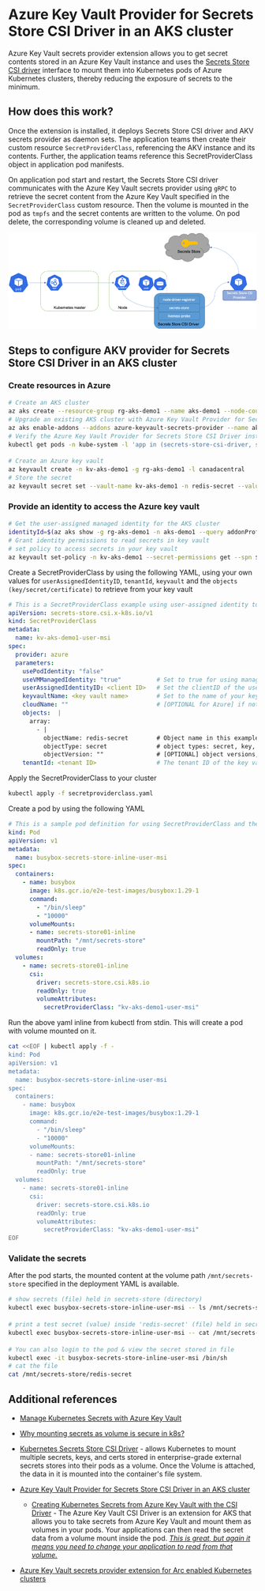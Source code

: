 # Azure Key Vault Provider for Secrets Store CSI Driver in an AKS cluster

Azure Key Vault secrets provider extension allows you to get secret contents stored in an Azure Key Vault instance and uses the [Secrets Store CSI driver](https://github.com/kubernetes-sigs/secrets-store-csi-driver) interface to mount them into Kubernetes pods of Azure Kubernetes clusters, thereby reducing the exposure of secrets to the minimum. 

## How does this work?
Once the extension is installed, it deploys Secrets Store CSI driver and AKV secrets provider as daemon sets. The application teams then create their custom resource `SecretProviderClass`, referencing the AKV instance and its contents. Further, the application teams reference this SecretProviderClass object in application pod manifests. 

On application pod start and restart, the Secrets Store CSI driver communicates with the Azure Key Vault secrets provider using `gRPC` to retrieve the secret content from the Azure Key Vault specified in the `SecretProviderClass` custom resource. Then the volume is mounted in the pod as `tmpfs` and the secret contents are written to the volume. On pod delete, the corresponding volume is cleaned up and deleted.

![alt txt](/images/CSI-driver-Interface.png)

## Steps to configure AKV provider for Secrets Store CSI Driver in an AKS cluster
### Create resources in Azure
```bash
# Create an AKS cluster
az aks create --resource-group rg-aks-demo1 --name aks-demo1 --node-count 1 --generate-ssh-keys --verbose
# Upgrade an existing AKS cluster with Azure Key Vault Provider for Secrets Store CSI Driver support
az aks enable-addons --addons azure-keyvault-secrets-provider --name aks-demo1 --resource-group rg-aks-demo1
# Verify the Azure Key Vault Provider for Secrets Store CSI Driver installation
kubectl get pods -n kube-system -l 'app in (secrets-store-csi-driver, secrets-store-provider-azure)'

# Create an Azure key vault
az keyvault create -n kv-aks-demo1 -g rg-aks-demo1 -l canadacentral
# Store the secret
az keyvault secret set --vault-name kv-aks-demo1 -n redis-secret --value tC2EcVJf9sdsfVQbZpK8Rzu7UC4bUNtBOAzCaFjRSMs=
```

### Provide an identity to access the Azure key vault
```bash
# Get the user-assigned managed identity for the AKS cluster
identityId=$(az aks show -g rg-aks-demo1 -n aks-demo1 --query addonProfiles.azureKeyvaultSecretsProvider.identity.clientId -o tsv)
# Grant identity permissions to read secrets in key vault
# set policy to access secrets in your key vault
az keyvault set-policy -n kv-aks-demo1 --secret-permissions get --spn $identityId
```
Create a SecretProviderClass by using the following YAML, using your own values for `userAssignedIdentityID`, `tenantId`, `keyvault` and the `objects (key/secret/certificate)` to retrieve from your key vault
```yaml
# This is a SecretProviderClass example using user-assigned identity to access key vault
apiVersion: secrets-store.csi.x-k8s.io/v1
kind: SecretProviderClass
metadata:
  name: kv-aks-demo1-user-msi
spec:
  provider: azure
  parameters:
    usePodIdentity: "false"
    useVMManagedIdentity: "true"          # Set to true for using managed identity
    userAssignedIdentityID: <client ID>   # Set the clientID of the user-assigned managed identity to use
    keyvaultName: <key vault name>        # Set to the name of your key vault
    cloudName: ""                         # [OPTIONAL for Azure] if not provided, the Azure environment defaults to AzurePublicCloud
    objects:  |
      array:
        - |
          objectName: redis-secret        # Object name in this example is redis-secret
          objectType: secret              # object types: secret, key, or cert
          objectVersion: ""               # [OPTIONAL] object versions, default to latest if empty
    tenantId: <tenant ID>                 # The tenant ID of the key vault
```
Apply the SecretProviderClass to your cluster
```bash
kubectl apply -f secretproviderclass.yaml
```
Create a pod by using the following YAML
```yaml
# This is a sample pod definition for using SecretProviderClass and the user-assigned identity to access your key vault
kind: Pod
apiVersion: v1
metadata:
  name: busybox-secrets-store-inline-user-msi
spec:
  containers:
    - name: busybox
      image: k8s.gcr.io/e2e-test-images/busybox:1.29-1
      command:
        - "/bin/sleep"
        - "10000"
      volumeMounts:
      - name: secrets-store01-inline
        mountPath: "/mnt/secrets-store"
        readOnly: true
  volumes:
    - name: secrets-store01-inline
      csi:
        driver: secrets-store.csi.k8s.io
        readOnly: true
        volumeAttributes:
          secretProviderClass: "kv-aks-demo1-user-msi"
```          
Run the above yaml inline from kubectl from stdin. This will create a pod with volume mounted on it.
```bash
cat <<EOF | kubectl apply -f -
kind: Pod
apiVersion: v1
metadata:
  name: busybox-secrets-store-inline-user-msi
spec:
  containers:
    - name: busybox
      image: k8s.gcr.io/e2e-test-images/busybox:1.29-1
      command:
        - "/bin/sleep"
        - "10000"
      volumeMounts:
      - name: secrets-store01-inline
        mountPath: "/mnt/secrets-store"
        readOnly: true
  volumes:
    - name: secrets-store01-inline
      csi:
        driver: secrets-store.csi.k8s.io
        readOnly: true
        volumeAttributes:
          secretProviderClass: "kv-aks-demo1-user-msi"
EOF
```     
### Validate the secrets
After the pod starts, the mounted content at the volume path `/mnt/secrets-store` specified in the deployment YAML is available.
```bash
# show secrets (file) held in secrets-store (directory)
kubectl exec busybox-secrets-store-inline-user-msi -- ls /mnt/secrets-store/

# print a test secret (value) inside 'redis-secret' (file) held in secrets-store (directory)
kubectl exec busybox-secrets-store-inline-user-msi -- cat /mnt/secrets-store/redis-secret

# You can also login to the pod & view the secret stored in file
kubectl exec -it busybox-secrets-store-inline-user-msi /bin/sh 
# cat the file
cat /mnt/secrets-store/redis-secret
```            

## Additional references
* [Manage Kubernetes Secrets with Azure Key Vault](https://nileshgule.medium.com/how-to-manage-kubernetes-secrets-with-azure-key-vault-211cb989b86b)
* [Why mounting secrets as volume is secure in k8s?](https://stackoverflow.com/questions/55620043/is-there-any-security-advantage-to-mounting-secrets-as-a-file-instead-of-passing)

* [Kubernetes Secrets Store CSI Driver](https://github.com/kubernetes-sigs/secrets-store-csi-driver) - allows Kubernetes to mount multiple secrets, keys, and certs stored in enterprise-grade external secrets stores into their pods as a volume. Once the Volume is attached, the data in it is mounted into the container's file system.
* [Azure Key Vault Provider for Secrets Store CSI Driver in an AKS cluster](https://docs.microsoft.com/en-us/azure/aks/csi-secrets-store-driver)
    * [Creating Kubernetes Secrets from Azure Key Vault with the CSI Driver](https://samcogan.com/creating-kubernetes-secrets-from-azure-key-vault-with-the-csi-driver/) - The Azure Key Vault CSI Driver is an extension for AKS that allows you to take secrets from Azure Key Vault and mount them as volumes in your pods. Your applications can then read the secret data from a volume mount inside the pod. *<ins>This is great, but again it means you need to change your application to read from that volume.</ins>*
* [Azure Key Vault secrets provider extension for Arc enabled Kubernetes clusters](https://techcommunity.microsoft.com/t5/azure-arc-blog/in-preview-azure-key-vault-secrets-provider-extension-for-arc/ba-p/3002160) 